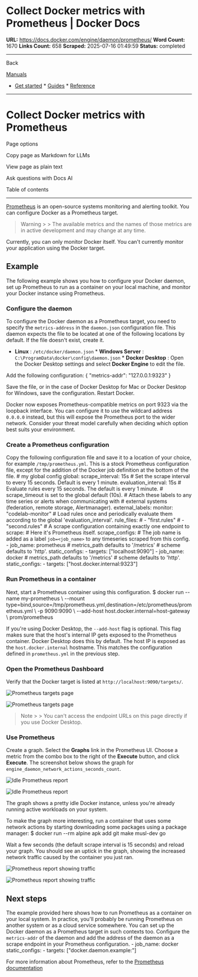 # Collect Docker metrics with Prometheus | Docker Docs

**URL:** https://docs.docker.com/engine/daemon/prometheus/
**Word Count:** 1670
**Links Count:** 658
**Scraped:** 2025-07-16 01:49:59
**Status:** completed

---

Back

[Manuals](https://docs.docker.com/manuals/)

  * [Get started](https://docs.docker.com/get-started/)   * [Guides](https://docs.docker.com/guides/)   * [Reference](https://docs.docker.com/reference/)

* * *

# Collect Docker metrics with Prometheus

Page options

Copy page as Markdown for LLMs

View page as plain text

Ask questions with Docs AI

Table of contents

* * *

[Prometheus](https://prometheus.io/) is an open-source systems monitoring and alerting toolkit. You can configure Docker as a Prometheus target.

> Warning >  > The available metrics and the names of those metrics are in active development and may change at any time.

Currently, you can only monitor Docker itself. You can't currently monitor your application using the Docker target.

## Example

The following example shows you how to configure your Docker daemon, set up Prometheus to run as a container on your local machine, and monitor your Docker instance using Prometheus.

### Configure the daemon

To configure the Docker daemon as a Prometheus target, you need to specify the `metrics-address` in the `daemon.json` configuration file. This daemon expects the file to be located at one of the following locations by default. If the file doesn't exist, create it.

  * **Linux** : `/etc/docker/daemon.json`   * **Windows Server** : `C:\ProgramData\docker\config\daemon.json`   * **Docker Desktop** : Open the Docker Desktop settings and select **Docker Engine** to edit the file.

Add the following configuration:               {       "metrics-addr": "127.0.0.1:9323"     }

Save the file, or in the case of Docker Desktop for Mac or Docker Desktop for Windows, save the configuration. Restart Docker.

Docker now exposes Prometheus-compatible metrics on port 9323 via the loopback interface. You can configure it to use the wildcard address `0.0.0.0` instead, but this will expose the Prometheus port to the wider network. Consider your threat model carefully when deciding which option best suits your environment.

### Create a Prometheus configuration

Copy the following configuration file and save it to a location of your choice, for example `/tmp/prometheus.yml`. This is a stock Prometheus configuration file, except for the addition of the Docker job definition at the bottom of the file.               # my global config     global:       scrape_interval: 15s # Set the scrape interval to every 15 seconds. Default is every 1 minute.       evaluation_interval: 15s # Evaluate rules every 15 seconds. The default is every 1 minute.       # scrape_timeout is set to the global default (10s).            # Attach these labels to any time series or alerts when communicating with       # external systems (federation, remote storage, Alertmanager).       external_labels:         monitor: "codelab-monitor"          # Load rules once and periodically evaluate them according to the global 'evaluation_interval'.     rule_files:       # - "first.rules"       # - "second.rules"          # A scrape configuration containing exactly one endpoint to scrape:     # Here it's Prometheus itself.     scrape_configs:       # The job name is added as a label `job=<job_name>` to any timeseries scraped from this config.       - job_name: prometheus              # metrics_path defaults to '/metrics'         # scheme defaults to 'http'.              static_configs:           - targets: ["localhost:9090"]            - job_name: docker           # metrics_path defaults to '/metrics'           # scheme defaults to 'http'.              static_configs:           - targets: ["host.docker.internal:9323"]

### Run Prometheus in a container

Next, start a Prometheus container using this configuration.               $ docker run --name my-prometheus \         --mount type=bind,source=/tmp/prometheus.yml,destination=/etc/prometheus/prometheus.yml \         -p 9090:9090 \         --add-host host.docker.internal=host-gateway \         prom/prometheus     

If you're using Docker Desktop, the `--add-host` flag is optional. This flag makes sure that the host's internal IP gets exposed to the Prometheus container. Docker Desktop does this by default. The host IP is exposed as the `host.docker.internal` hostname. This matches the configuration defined in `prometheus.yml` in the previous step.

### Open the Prometheus Dashboard

Verify that the Docker target is listed at `http://localhost:9090/targets/`.

![Prometheus targets page](https://docs.docker.com/engine/daemon/images/prometheus-targets.webp)

![Prometheus targets page](https://docs.docker.com/engine/daemon/images/prometheus-targets.webp)

> Note >  > You can't access the endpoint URLs on this page directly if you use Docker Desktop.

### Use Prometheus

Create a graph. Select the **Graphs** link in the Prometheus UI. Choose a metric from the combo box to the right of the **Execute** button, and click **Execute**. The screenshot below shows the graph for `engine_daemon_network_actions_seconds_count`.

![Idle Prometheus report](https://docs.docker.com/engine/daemon/images/prometheus-graph_idle.webp)

![Idle Prometheus report](https://docs.docker.com/engine/daemon/images/prometheus-graph_idle.webp)

The graph shows a pretty idle Docker instance, unless you're already running active workloads on your system.

To make the graph more interesting, run a container that uses some network actions by starting downloading some packages using a package manager:               $ docker run --rm alpine apk add git make musl-dev go     

Wait a few seconds \(the default scrape interval is 15 seconds\) and reload your graph. You should see an uptick in the graph, showing the increased network traffic caused by the container you just ran.

![Prometheus report showing traffic](https://docs.docker.com/engine/daemon/images/prometheus-graph_load.webp)

![Prometheus report showing traffic](https://docs.docker.com/engine/daemon/images/prometheus-graph_load.webp)

## Next steps

The example provided here shows how to run Prometheus as a container on your local system. In practice, you'll probably be running Prometheus on another system or as a cloud service somewhere. You can set up the Docker daemon as a Prometheus target in such contexts too. Configure the `metrics-addr` of the daemon and add the address of the daemon as a scrape endpoint in your Prometheus configuration.               - job_name: docker       static_configs:         - targets: ["docker.daemon.example:<PORT>"]

For more information about Prometheus, refer to the [Prometheus documentation](https://prometheus.io/docs/introduction/overview/)